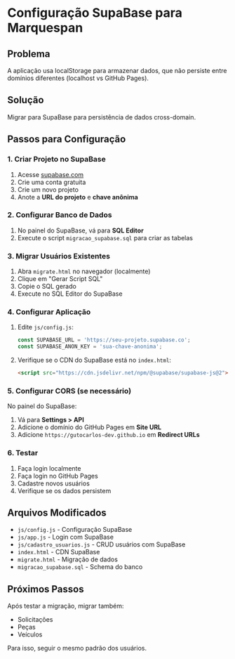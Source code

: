 # Configuração SupaBase para Marquespan

## Problema
A aplicação usa localStorage para armazenar dados, que não persiste entre domínios diferentes (localhost vs GitHub Pages).

## Solução
Migrar para SupaBase para persistência de dados cross-domain.

## Passos para Configuração

### 1. Criar Projeto no SupaBase
1. Acesse [supabase.com](https://supabase.com)
2. Crie uma conta gratuita
3. Crie um novo projeto
4. Anote a **URL do projeto** e **chave anônima**

### 2. Configurar Banco de Dados
1. No painel do SupaBase, vá para **SQL Editor**
2. Execute o script `migracao_supabase.sql` para criar as tabelas

### 3. Migrar Usuários Existentes
1. Abra `migrate.html` no navegador (localmente)
2. Clique em "Gerar Script SQL"
3. Copie o SQL gerado
4. Execute no SQL Editor do SupaBase

### 4. Configurar Aplicação
1. Edite `js/config.js`:
   ```javascript
   const SUPABASE_URL = 'https://seu-projeto.supabase.co';
   const SUPABASE_ANON_KEY = 'sua-chave-anonima';
   ```

2. Verifique se o CDN do SupaBase está no `index.html`:
   ```html
   <script src="https://cdn.jsdelivr.net/npm/@supabase/supabase-js@2"></script>
   ```

### 5. Configurar CORS (se necessário)
No painel do SupaBase:
1. Vá para **Settings > API**
2. Adicione o domínio do GitHub Pages em **Site URL**
3. Adicione `https://gutocarlos-dev.github.io` em **Redirect URLs**

### 6. Testar
1. Faça login localmente
2. Faça login no GitHub Pages
3. Cadastre novos usuários
4. Verifique se os dados persistem

## Arquivos Modificados
- `js/config.js` - Configuração SupaBase
- `js/app.js` - Login com SupaBase
- `js/cadastro_usuarios.js` - CRUD usuários com SupaBase
- `index.html` - CDN SupaBase
- `migrate.html` - Migração de dados
- `migracao_supabase.sql` - Schema do banco

## Próximos Passos
Após testar a migração, migrar também:
- Solicitações
- Peças
- Veículos

Para isso, seguir o mesmo padrão dos usuários.
